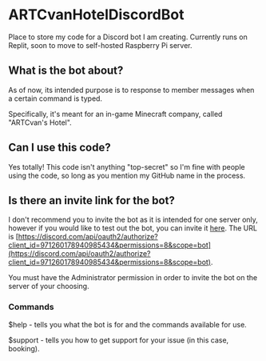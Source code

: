 # ARTCvanHotelDiscordBot
Place to store my code for a Discord bot I am creating. Currently runs on Replit, soon to move to self-hosted Raspberry Pi server.

## What is the bot about?
As of now, its intended purpose is to response to member messages when a certain command is typed.

Specifically, it's meant for an in-game Minecraft company, called "ARTCvan's Hotel".

## Can I use this code?
Yes totally! This code isn't anything "top-secret" so I'm fine with people using the code, so long as you mention my GitHub name in the process.

## Is there an invite link for the bot?
I don't recommend you to invite the bot as it is intended for one server only, however if you would like to test out the bot, you can invite it [here](https://discord.com/api/oauth2/authorize?client_id=971260178940985434&permissions=8&scope=bot). The URL is [https://discord.com/api/oauth2/authorize?client_id=971260178940985434&permissions=8&scope=bot](https://discord.com/api/oauth2/authorize?client_id=971260178940985434&permissions=8&scope=bot).

You must have the Administrator permission in order to invite the bot on the server of your choosing.

### Commands
$help - tells you what the bot is for and the commands available for use.

$support - tells you how to get support for your issue (in this case, booking).
